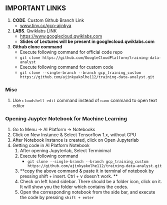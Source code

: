 ## IMPORTANT LINKS
1. **CODE**. Custom Github Branch Link
    - www.tiny.cc/gcp-ajinkya
2. **LABS**. Qwiklabs LINK
    - https://www.googlecloud.qwiklabs.com
    - **Slides of Lectures will be present in googlecloud.qwiklabs.com**
3. **Github clone command**
    - Execute following command for official code repo
    - `git clone https://github.com/GoogleCloudPlatform/training-data-analyst`
    - Execute following command for custom code
    - `git clone --single-branch --branch gcp_training_custom https://github.com/ajinkyakolhe112/training-data-analyst.git`

### Misc
1. Use `cloudshell edit` command instead of `nano` command to open text editor

### Opening Juypter Notebook for Machine Learning
1. Go to Menu -> AI Platform -> Notebooks
2. Click on New Instance & Select Tensorflow 1.x, without GPU
3. After Notebook Instance is created, click on Open Jupyterlab
4. Getting code in AI Platform Notebook
    1. After opening Jupyterlab, Select Terminimal 
    1. Execute following command 
        - `git clone --single-branch --branch gcp_training_custom https://github.com/ajinkyakolhe112/training-data-analyst.git`
    1. **copy the above command & paste it in terminal of notebook by pressing shift + insert. Ctrl + v doesn't work. **
    1. Check on left hand sidebar. There should be a folder icon, click on it. It will show you the folder which contains the codes. 
    1. Open the corresponding notebook from the side bar, and execute the code by pressing `shift + enter` 
